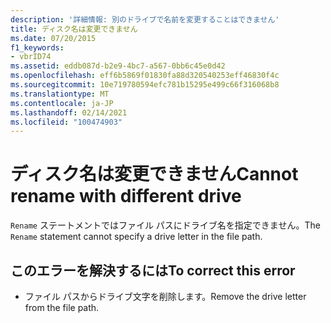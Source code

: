 ```yaml
---
description: '詳細情報: 別のドライブで名前を変更することはできません'
title: ディスク名は変更できません
ms.date: 07/20/2015
f1_keywords:
- vbrID74
ms.assetid: eddb087d-b2e9-4bc7-a567-0bb6c45e0d42
ms.openlocfilehash: eff6b5869f01830fa88d320540253eff46830f4c
ms.sourcegitcommit: 10e719780594efc781b15295e499c66f316068b8
ms.translationtype: MT
ms.contentlocale: ja-JP
ms.lasthandoff: 02/14/2021
ms.locfileid: "100474903"
---
```

# <a name="cannot-rename-with-different-drive"></a><span data-ttu-id="7b5e6-103">ディスク名は変更できません</span><span class="sxs-lookup"><span data-stu-id="7b5e6-103">Cannot rename with different drive</span></span>

<span data-ttu-id="7b5e6-104">`Rename` ステートメントではファイル パスにドライブ名を指定できません。</span><span class="sxs-lookup"><span data-stu-id="7b5e6-104">The `Rename` statement cannot specify a drive letter in the file path.</span></span>  
  
## <a name="to-correct-this-error"></a><span data-ttu-id="7b5e6-105">このエラーを解決するには</span><span class="sxs-lookup"><span data-stu-id="7b5e6-105">To correct this error</span></span>  
  
- <span data-ttu-id="7b5e6-106">ファイル パスからドライブ文字を削除します。</span><span class="sxs-lookup"><span data-stu-id="7b5e6-106">Remove the drive letter from the file path.</span></span>
